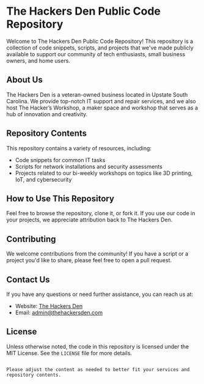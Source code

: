 # The Hackers Den Public Code Repository

Welcome to The Hackers Den Public Code Repository! This repository is a collection of code snippets, scripts, and projects that we've made publicly available to support our community of tech enthusiasts, small business owners, and home users.

## About Us

The Hackers Den is a veteran-owned business located in Upstate South Carolina. We provide top-notch IT support and repair services, and we also host The Hacker’s Workshop, a maker space and workshop that serves as a hub of innovation and creativity.

## Repository Contents

This repository contains a variety of resources, including:

- Code snippets for common IT tasks
- Scripts for network installations and security assessments
- Projects related to our bi-weekly workshops on topics like 3D printing, IoT, and cybersecurity

## How to Use This Repository

Feel free to browse the repository, clone it, or fork it. If you use our code in your projects, we appreciate attribution back to The Hackers Den.

## Contributing

We welcome contributions from the community! If you have a script or a project you'd like to share, please feel free to open a pull request.

## Contact Us

If you have any questions or need further assistance, you can reach us at:

- Website: [The Hackers Den](https://www.thehackersden.com)
- Email: [admin@thehackersden.com](mailto:admin@thehackersden.com)

## License

Unless otherwise noted, the code in this repository is licensed under the MIT License. See the `LICENSE` file for more details.
```

Please adjust the content as needed to better fit your services and repository contents.
